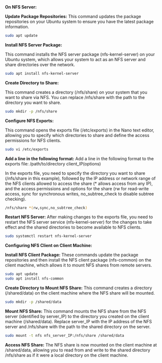 **On NFS Server:**

**Update Package Repositories:**
This command updates the package repositories on your Ubuntu system to ensure you have the latest package information.

```bash
sudo apt update
```
**Install NFS Server Package:**

This command installs the NFS server package (nfs-kernel-server) on your Ubuntu system, which allows your system to act as an NFS server and share directories over the network.
```bash
sudo apt install nfs-kernel-server
```
**Create Directory to Share:**

This command creates a directory (/nfs/share) on your system that you want to share via NFS. You can replace /nfs/share with the path to the directory you want to share.

```bash
sudo mkdir -p /nfs/share
```
**Configure NFS Exports:**

This command opens the exports file (/etc/exports) in the Nano text editor, allowing you to specify which directories to share and define the access permissions for NFS clients.

```bash
sudo vi /etc/exports
```

**Add a line in the following format:**
Add a line in the following format to the exports file:
/path/to/directory client_IP(options)

 In the exports file, you need to specify the directory you want to share (/nfs/share in this example), followed by the IP address or network range of the NFS clients allowed to access the share (* allows access from any IP), and the access permissions and options for the share (rw for read-write access, sync for synchronous writes, no_subtree_check to disable subtree checking).
```bash
/nfs/share *(rw,sync,no_subtree_check)
```
**Restart NFS Server:**
After making changes to the exports file, you need to restart the NFS server service (nfs-kernel-server) for the changes to take effect and the shared directories to become available to NFS 
clients.
```bash
sudo systemctl restart nfs-kernel-server
```

**Configuring NFS Client on Client Machine:**

**Install NFS Client Package:**
These commands update the package repositories and then install the NFS client package (nfs-common) on the client machine, which allows it to mount NFS shares from remote servers.
```bash
sudo apt update
sudo apt install nfs-common
```
**Create Directory to Mount NFS Share:**
This command creates a directory (/shared/data) on the client machine where the NFS share will be mounted.
```bash
sudo mkdir -p /shared/data
```

**Mount NFS Share:**
This command mounts the NFS share from the NFS server (identified by server_IP) to the directory you created on the client machine (/shared/data). Replace server_IP with the IP address of the NFS server and /nfs/share with the path to the shared directory on the server.
```bash
sudo mount -t nfs nfs_server_IP:/nfs/share /shared/data
```
**Access NFS Share:**
The NFS share is now mounted on the client machine at /shared/data, allowing you to read from and write to the shared directory /nfs/share as if it were a local directory on the client machine.
